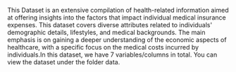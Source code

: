 This Dataset is an extensive compilation of health-related information aimed at offering insights into the factors that impact individual medical insurance expenses. This dataset covers diverse attributes related to individuals' demographic details, lifestyles, and medical backgrounds. The main emphasis is on gaining a deeper understanding of the economic aspects of healthcare, with a specific focus on the medical costs incurred by individuals.In this dataset, we have 7 variables/columns in total. You can view the dataset under the folder data. 
